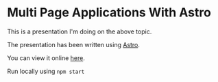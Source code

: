 # Multi Page Applications With Astro

This is a presentation I'm doing on the above topic.

The presentation has been written using [Astro](https://astro.build/).

You can view it online [here](https://jambit.github.io/mpa-with-astro/).

Run locally using `npm start`
